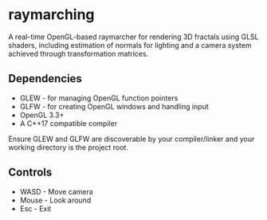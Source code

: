 # raymarching
A real-time OpenGL-based raymarcher for rendering 3D fractals using GLSL shaders, including estimation of normals for lighting and a camera system achieved through transformation matrices.
## Dependencies
- GLEW - for managing OpenGL function pointers
- GLFW - for creating OpenGL windows and handling input
- OpenGL 3.3+
- A C++17 compatible compiler

Ensure GLEW and GLFW are discoverable by your compiler/linker and your working directory is the project root.
## Controls
- WASD - Move camera
- Mouse - Look around
- Esc - Exit


